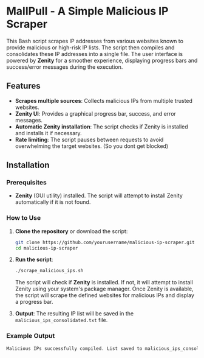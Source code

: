# MalIPull - A Simple Malicious IP Scraper

This Bash script scrapes IP addresses from various websites known to provide malicious or high-risk IP lists. The script then compiles and consolidates these IP addresses into a single file. The user interface is powered by **Zenity** for a smoother experience, displaying progress bars and success/error messages during the execution.

## Features

- **Scrapes multiple sources**: Collects malicious IPs from multiple trusted websites.
- **Zenity UI**: Provides a graphical progress bar, success, and error messages.
- **Automatic Zenity installation**: The script checks if Zenity is installed and installs it if necessary.
- **Rate limiting**: The script pauses between requests to avoid overwhelming the target websites. (So you dont get blocked)

## Installation

### Prerequisites

- **Zenity** (GUI utility) installed. The script will attempt to install Zenity automatically if it is not found.

### How to Use

1. **Clone the repository** or download the script:
    ```bash
    git clone https://github.com/yourusername/malicious-ip-scraper.git
    cd malicious-ip-scraper
    ```

2. **Run the script**:
    ```bash
    ./scrape_malicious_ips.sh
    ```

   The script will check if **Zenity** is installed. If not, it will attempt to install Zenity using your system's package manager. Once Zenity is available, the script will scrape the defined websites for malicious IPs and display a progress bar. 

3. **Output**: The resulting IP list will be saved in the `malicious_ips_consolidated.txt` file.

### Example Output

```bash
Malicious IPs successfully compiled. List saved to malicious_ips_consolidated.txt
